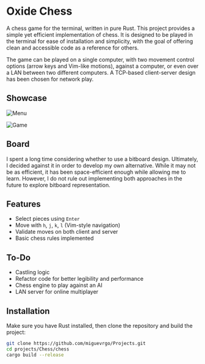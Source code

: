 # Oxide Chess 

A chess game for the terminal, written in pure Rust. This project provides a simple yet efficient implementation of chess. It is designed to be played in the terminal for ease of installation and simplicity, with the goal of offering clean and accessible code as a reference for others.

The game can be played on a single computer, with two movement control options (arrow keys and Vim-like motions), against a computer, or even over a LAN between two different computers. A TCP-based client-server design has been chosen for network play.

## Showcase
![Menu](https://github.com/Miguevrgo/Projects/main/Chess/menu.jpg?raw=true)

![Game](https://github.com/Miguevrgo/Projects/main/Chess/game.jpg?raw=true)
## Board
I spent a long time considering whether to use a bitboard design. Ultimately, I decided against it in order to develop my own alternative. While it may not be as efficient, it has been space-efficient enough while allowing me to learn. However, I do not rule out implementing both approaches in the future to explore bitboard representation.

## Features
- Select pieces using `Enter`
- Move with `h`, `j`, `k`, `l` (Vim-style navigation)
- Validate moves on both client and server
- Basic chess rules implemented

## To-Do
- Castling logic
- Refactor code for better legibility and performance
- Chess engine to play against an AI
- LAN server for online multiplayer

## Installation
Make sure you have Rust installed, then clone the repository and build the project:

```sh
git clone https://github.com/miguevrgo/Projects.git
cd projects/Chess/chess 
cargo build --release

